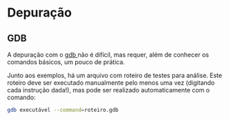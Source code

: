 Depuração
=========

GDB
---

A depuração com o [gdb ](https://pt.wikipedia.org/wiki/GNU_Debugger) não é difícil, mas requer, além de conhecer os comandos básicos, um pouco de prática.

Junto aos exemplos, há um arquivo com roteiro de testes para análise. Este roteiro deve ser executado manualmente pelo menos uma vez (digitando cada instrução dada!), mas pode ser realizado automaticamente com o comando:

```bash
gdb executável --command=roteiro.gdb
```
